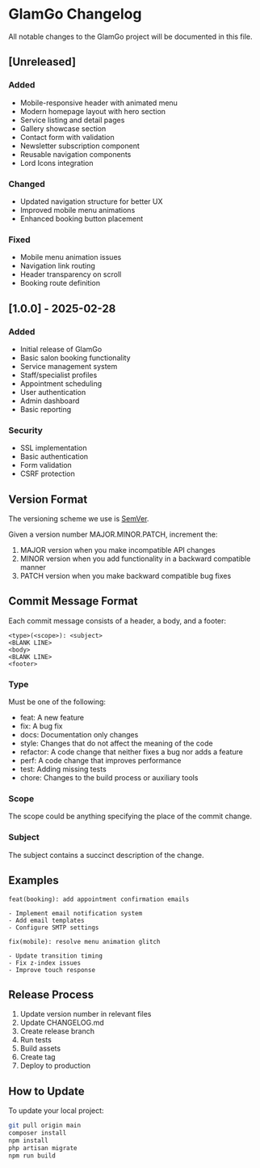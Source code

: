 # GlamGo Changelog

All notable changes to the GlamGo project will be documented in this file.

## [Unreleased]

### Added
- Mobile-responsive header with animated menu
- Modern homepage layout with hero section
- Service listing and detail pages
- Gallery showcase section
- Contact form with validation
- Newsletter subscription component
- Reusable navigation components
- Lord Icons integration

### Changed
- Updated navigation structure for better UX
- Improved mobile menu animations
- Enhanced booking button placement

### Fixed
- Mobile menu animation issues
- Navigation link routing
- Header transparency on scroll
- Booking route definition

## [1.0.0] - 2025-02-28

### Added
- Initial release of GlamGo
- Basic salon booking functionality
- Service management system
- Staff/specialist profiles
- Appointment scheduling
- User authentication
- Admin dashboard
- Basic reporting

### Security
- SSL implementation
- Basic authentication
- Form validation
- CSRF protection

## Version Format

The versioning scheme we use is [SemVer](http://semver.org/).

Given a version number MAJOR.MINOR.PATCH, increment the:
1. MAJOR version when you make incompatible API changes
2. MINOR version when you add functionality in a backward compatible manner
3. PATCH version when you make backward compatible bug fixes

## Commit Message Format

Each commit message consists of a header, a body, and a footer:

```
<type>(<scope>): <subject>
<BLANK LINE>
<body>
<BLANK LINE>
<footer>
```

### Type
Must be one of the following:
- feat: A new feature
- fix: A bug fix
- docs: Documentation only changes
- style: Changes that do not affect the meaning of the code
- refactor: A code change that neither fixes a bug nor adds a feature
- perf: A code change that improves performance
- test: Adding missing tests
- chore: Changes to the build process or auxiliary tools

### Scope
The scope could be anything specifying the place of the commit change.

### Subject
The subject contains a succinct description of the change.

## Examples

```
feat(booking): add appointment confirmation emails

- Implement email notification system
- Add email templates
- Configure SMTP settings
```

```
fix(mobile): resolve menu animation glitch

- Update transition timing
- Fix z-index issues
- Improve touch response
```

## Release Process

1. Update version number in relevant files
2. Update CHANGELOG.md
3. Create release branch
4. Run tests
5. Build assets
6. Create tag
7. Deploy to production

## How to Update

To update your local project:

```bash
git pull origin main
composer install
npm install
php artisan migrate
npm run build
```
